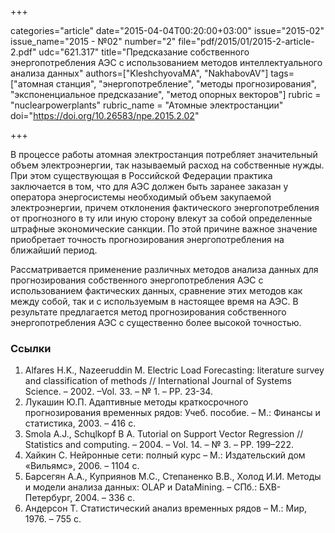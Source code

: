 +++

categories="article"
date="2015-04-04T00:20:00+03:00"
issue="2015-02"
issue_name="2015 - №02"
number="2"
file="pdf/2015/01/2015-2-article-2.pdf"
udc="621.317"
title="Предсказание собственного энергопотребления АЭС с использованием методов интеллектуального анализа данных"
authors=["KleshchyovaMA", "NakhabovAV"]
tags=["атомная станция", "энергопотребление", "методы прогнозирования", "экспоненциальное предсказание", "метод опорных векторов"]
rubric = "nuclearpowerplants"
rubric_name = "Aтомные электростанции"
doi="https://doi.org/10.26583/npe.2015.2.02"

+++

В процессе работы атомная электростанция потребляет значительный объем электроэнергии, так называемый расход на собственные нужды. При этом существующая в Российской Федерации практика заключается в том, что для АЭС должен быть заранее заказан у оператора энергосистемы необходимый объем закупаемой электроэнергии, причем отклонения фактического энергопотребления от прогнозного в ту или иную сторону влекут за собой определенные штрафные экономические санкции. По этой причине важное значение приобретает точность прогнозирования энергопотребления на ближайший период.

Рассматривается применение различных методов анализа данных для прогнозирования собственного энергопотребления АЭС с использованием фактических данных, сравнение этих методов как между собой, так и с используемым в настоящее время на АЭС. В результате предлагается метод прогнозирования собственного энергопотребления АЭС с существенно более высокой точностью.


### Ссылки

1. Alfares H.K., Nazeeruddin M. Electric Load Forecasting: literature survey and classification оf methods // International Journal of Systems Science. – 2002. –Vol. 33. – № 1. – PP. 23-34.
2. Лукашин Ю.П. Адаптивные методы краткосрочного прогнозирования временных рядов: Учеб. пособие. – М.: Финансы и статистика, 2003. – 416 с.
3. Smola A.J., Schцlkopf B A. Tutorial on Support Vector Regression // Statistics and computing. – 2004. – Vol. 14. – № 3. – PP. 199–222.
4. Хайкин С. Нейронные сети: полный курс – М.: Издательский дом «Вильямс», 2006. – 1104 с.
5. Барсегян А.А., Куприянов М.С., Степаненко В.В., Холод И.И. Методы и модели анализа данных: OLAP и DataMining. – СПб.: БХВ-Петербург, 2004. – 336 с.
6. Андерсон Т. Статистический анализ временных рядов – М.: Мир, 1976. – 755 с.